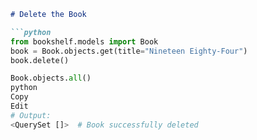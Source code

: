 ```markdown
# Delete the Book

```python
from bookshelf.models import Book
book = Book.objects.get(title="Nineteen Eighty-Four")
book.delete()

Book.objects.all()
python
Copy
Edit
# Output:
<QuerySet []>  # Book successfully deleted
